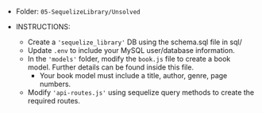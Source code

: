 * Folder: `05-SequelizeLibrary/Unsolved`

* INSTRUCTIONS:

  * Create a `'sequelize_library'` DB using the schema.sql file in sql/
  * Update `.env` to include your MySQL user/database information.
  * In the `'models'` folder, modify the `book.js` file to create a book model. Further details can be found inside this file.
    * Your book model must include a title, author, genre, page numbers.
  * Modify `'api-routes.js'` using sequelize query methods to create the required routes.
